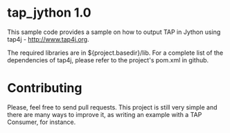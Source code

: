 tap_jython 1.0
=========

This sample code provides a sample on how to output TAP in Jython using 
tap4j - http://www.tap4j.org.

The required libraries are in ${project.basedir}/lib. For a complete list of 
the dependencies of tap4j, please refer to the project's pom.xml in github.

Contributing
========================

Please, feel free to send pull requests. This project is still very simple and 
there are many ways to improve it, as writing an example with a TAP Consumer, 
for instance.
